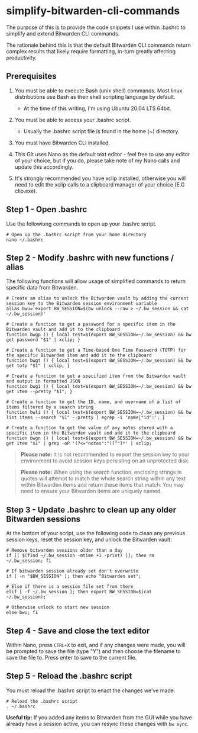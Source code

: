 # simplify-bitwarden-cli-commands

The purpose of this is to provide the code snippets I use within .bashrc to simplify and extend Bitwarden CLI commands.

The rationale behind this is that the default Bitwarden CLI commands return complex results that likely require formatting, in-turn greatly affecting productivity.

## Prerequisites

1. You must be able to execute Bash (unix shell) commands. Most linux distributions use Bash as their shell scripting language by default.
     - At the time of this writing, I'm using Ubuntu 20.04 LTS 64bit.

2. You must be able to access your .bashrc script.
     - Usually the .bashrc script file is found in the home (~) directory.

3. You must have Bitwarden CLI installed.

4. This Git uses Nano as the default text editor - feel free to use any editor of your choice, but if you do, please take note of my Nano calls and update this accordingly.

5. It's strongly recommended you have xclip installed, otherwise you will need to edit the xclip calls to a clipboard manager of your choice (E.G clip.exe).

## Step 1 - Open .bashrc

Use the followiung commands to open up your .bashrc script.

```
# Open up the .bashrc script from your home directory
nano ~/.bashrc
```

## Step 2 - Modify .bashrc with new functions / alias

The following functions will allow usage of simplified commands to return specific data from Bitwarden.

```
# Create an alias to unlock the Bitwarden vault by adding the current session key to the Bitwarden session environment variable
alias bwu='export BW_SESSION=$(bw unlock --raw > ~/.bw_session && cat ~/.bw_session)'

# Create a function to get a password for a specific item in the Bitwarden vault and add it to the clipboard
function bwgp () { local test=$(export BW_SESSION=~/.bw_session) && bw get password "$1" | xclip; }

# Create a function to get a Time-based One Time Password (TOTP) for the specific Bitwarden item and add it to the clipboard
function bwgt () { local test=$(export BW_SESSION=~/.bw_session) && bw get totp "$1" | xclip; }

# Create a function to get a specified item from the Bitwarden vault and output in formatted JSON
function bwgi () { local test=$(export BW_SESSION=~/.bw_session) && bw get item --pretty "$1"; }

# Create a function to get the ID, name, and username of a list of items filtered by a search string
function bwli () { local test=$(export BW_SESSION=~/.bw_session) && bw list items --search "$1" --pretty | egrep -i 'name|"id":'; }

# Create a function to get the value of any notes stored with a specific item in the Bitwarden vault and add it to the clipboard
function bwgn () { local test=$(export BW_SESSION=~/.bw_session) && bw get item "$1" | grep -oP '(?<="notes":")[^"]*' | xclip;
```


>**Please note:** It is not recommended to export the session key to your environment to avoid session keys persisting on an unprotected disk.

>**Please note:** When using the search function, enclosing strings in quotes will attempt to match the whole search string within any text within Bitwarden items and return these items that match. You may need to ensure your Bitwarden items are uniquely named.

## Step 3 - Update .bashrc to clean up any older Bitwarden sessions

At the bottom of your script, use the following code to clean any previous session keys, reset the session key, and unlock the Bitwarden vault:

```
# Remove bitwarden sessions older than a day
if [[ $(find ~/.bw_session -mtime +1 -print) ]]; then rm ~/.bw_session; fi

# If bitwarden session already set don't overwrite
if [ -n "$BW_SESSION" ]; then echo "Bitwarden set";

# Else if there is a session file set from there
elif [ -f ~/.bw_session ]; then export BW_SESSION=$(cat ~/.bw_session);

# Otherwise unlock to start new session
else bwu; fi
```

## Step 4 - Save and close the text editor

Within Nano, press ```CTRL+X``` to exit, and if any changes were made, you will be prompted to save the file (type "Y") and then choose the filename to save the file to. Press enter to save to the current file.

## Step 5 - Reload the .bashrc script

You must reload the .bashrc script to enact the changes we've made:

```
# Reload the .bashrc script
. ~/.bashrc
```

**Useful tip:** If you added any items to Bitwarden from the GUI while you have already have a session active, you can resync these changes with ```bw sync```.
